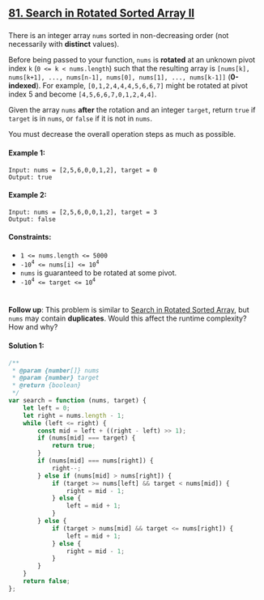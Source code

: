 ## [81. Search in Rotated Sorted Array II](https://leetcode.com/problems/search-in-rotated-sorted-array-ii/)

###

There is an integer array `nums` sorted in non-decreasing order (not necessarily with **distinct** values).

Before being passed to your function, `nums` is **rotated** at an unknown pivot index `k` (`0 <= k < nums.length`) such that the resulting array is `[nums[k], nums[k+1], ..., nums[n-1], nums[0], nums[1], ..., nums[k-1]]` (**0-indexed**). For example, `[0,1,2,4,4,4,5,6,6,7]` might be rotated at pivot index 5 and become `[4,5,6,6,7,0,1,2,4,4]`.

Given the array `nums` **after** the rotation and an integer `target`, return `true` if `target` is in `nums`, or `false` if it is not in `nums`.

You must decrease the overall operation steps as much as possible.

#### Example 1:

```
Input: nums = [2,5,6,0,0,1,2], target = 0
Output: true
```

#### Example 2:

```
Input: nums = [2,5,6,0,0,1,2], target = 3
Output: false
```

#### Constraints:

-   `1 <= nums.length <= 5000`
-   `-10`<sup>`4`</sup>` <= nums[i] <= 10`<sup>`4`</sup>
-   `nums` is guaranteed to be rotated at some pivot.
-   `-10`<sup>`4`</sup>` <= target <= 10`<sup>`4`</sup>

#

**Follow up**: This problem is similar to [Search in Rotated Sorted Array](https://leetcode.com/problems/search-in-rotated-sorted-array/), but `nums` may contain **duplicates**. Would this affect the runtime complexity? How and why?

#### Solution 1:

```js
/**
 * @param {number[]} nums
 * @param {number} target
 * @return {boolean}
 */
var search = function (nums, target) {
    let left = 0;
    let right = nums.length - 1;
    while (left <= right) {
        const mid = left + ((right - left) >> 1);
        if (nums[mid] === target) {
            return true;
        }
        if (nums[mid] === nums[right]) {
            right--;
        } else if (nums[mid] > nums[right]) {
            if (target >= nums[left] && target < nums[mid]) {
                right = mid - 1;
            } else {
                left = mid + 1;
            }
        } else {
            if (target > nums[mid] && target <= nums[right]) {
                left = mid + 1;
            } else {
                right = mid - 1;
            }
        }
    }
    return false;
};
```
